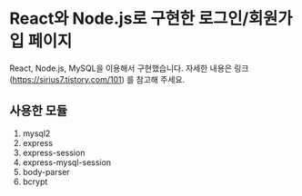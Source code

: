 # React와 Node.js로 구현한 로그인/회원가입 페이지

React, Node.js, MySQL을 이용해서 구현했습니다.
자세한 내용은 링크(https://sirius7.tistory.com/101) 를 참고해 주세요.

## 사용한 모듈

1. mysql2
2. express
3. express-session
4. express-mysql-session
5. body-parser
6. bcrypt